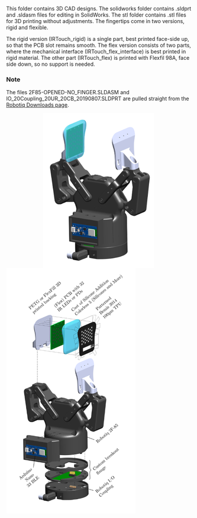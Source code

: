 This folder contains 3D CAD designs. The solidworks folder contains .sldprt and .sldasm files for editing in SolidWorks. The stl folder contains .stl files for 3D printing without adjustments. The fingertips come in two versions, rigid and flexible. 

The rigid version (IRTouch_rigid) is a single part, best printed face-side up, so that the PCB slot remains smooth. The flex version consists of two parts, where the mechanical interface (IRTouch_flex_interface) is best printed in rigid material. The other part (IRTouch_flex) is printed with Flexfil 98A, face side down, so no support is needed. 

### Note
The files 2F85-OPENED-NO_FINGER.SLDASM and IO_20Coupling_20UR_20CB_20190807.SLDPRT are pulled straight from the [Robotiq Downloads page](https://robotiq.com/cobot-brands/universal-robots).

<img align="left" width="300" src="https://github.com/RemkoPr/icra-2023-workshop-tactile-fingertips/blob/main/cad/3d/collapsed_view.png" style="margin-left: 100px;">
<img align="left" width="350" src="https://github.com/RemkoPr/icra-2023-workshop-tactile-fingertips/blob/main/cad/3d/exploded_view.png">
